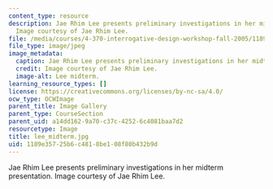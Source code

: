 ```yaml
---
content_type: resource
description: Jae Rhim Lee presents preliminary investigations in her midterm presentation.
  Image courtesy of Jae Rhim Lee.
file: /media/courses/4-370-interrogative-design-workshop-fall-2005/1189e35725b6c4818be108f80b432b9d_lee_midterm.jpg
file_type: image/jpeg
image_metadata:
  caption: Jae Rhim Lee presents preliminary investigations in her midterm presentation.
  credit: Image courtesy of Jae Rhim Lee.
  image-alt: Lee midterm.
learning_resource_types: []
license: https://creativecommons.org/licenses/by-nc-sa/4.0/
ocw_type: OCWImage
parent_title: Image Gallery
parent_type: CourseSection
parent_uid: a14dd162-9a70-c37c-4252-6c4081baa7d2
resourcetype: Image
title: lee_midterm.jpg
uid: 1189e357-25b6-c481-8be1-08f80b432b9d
---
```

Jae Rhim Lee presents preliminary investigations in her midterm presentation. Image courtesy of Jae Rhim Lee.